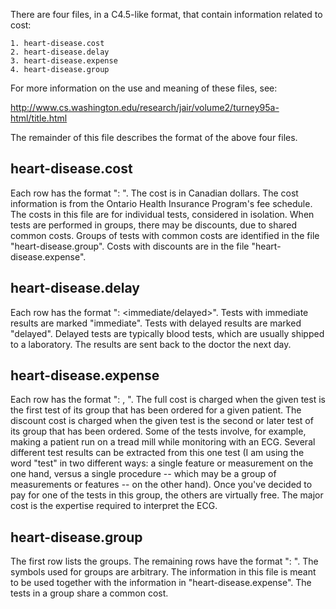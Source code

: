 
There are four files, in a C4.5-like format, that contain information
related to cost:

	1. heart-disease.cost
	2. heart-disease.delay
	3. heart-disease.expense
	4. heart-disease.group

For more information on the use and meaning of these files, see:

http://www.cs.washington.edu/research/jair/volume2/turney95a-html/title.html

The remainder of this file describes the format of the above four
files.


heart-disease.cost
------------------

Each row has the format "<test>: <cost>". The cost is in Canadian
dollars. The cost information is from the Ontario Health Insurance
Program's fee schedule. The costs in this file are for individual
tests, considered in isolation.  When tests are performed in groups,
there may be discounts, due to shared common costs. Groups of tests
with common costs are identified in the file "heart-disease.group". Costs
with discounts are in the file "heart-disease.expense".


heart-disease.delay
-------------------

Each row has the format "<test>: <immediate/delayed>". Tests with
immediate results are marked "immediate". Tests with delayed results
are marked "delayed". Delayed tests are typically blood tests, which
are usually shipped to a laboratory. The results are sent back to the
doctor the next day.


heart-disease.expense
---------------------

Each row has the format "<test>: <full cost>, <discount cost>".  The
full cost is charged when the given test is the first test of its group
that has been ordered for a given patient. The discount cost is charged
when the given test is the second or later test of its group that has
been ordered. Some of the tests involve, for example, making a patient
run on a tread mill while monitoring with an ECG. Several different
test results can be extracted from this one test (I am using the word
"test" in two different ways: a single feature or measurement on the
one hand, versus a single procedure -- which may be a group of
measurements or features -- on the other hand). Once you've decided to
pay for one of the tests in this group, the others are virtually free.
The major cost is the expertise required to interpret the ECG.


heart-disease.group
-------------------

The first row lists the groups. The remaining rows have the format
"<test>: <group>". The symbols used for groups are arbitrary. The
information in this file is meant to be used together with the
information in "heart-disease.expense".  The tests in a group share a
common cost.



